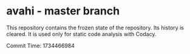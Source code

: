 # avahi - master branch

This repository contains the frozen state of the repository.
Its history is cleared. It is used only for static code
analysis with Codacy.

Commit Time: 1734466984